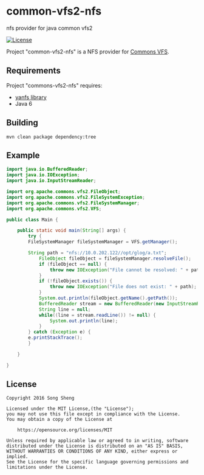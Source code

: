 # common-vfs2-nfs
nfs provider for java common vfs2

[![License](http://img.shields.io/badge/License-MIT-blue.svg?style=flat)](http://opensource.org/licenses/mit)


Project "common-vfs2-nfs" is a NFS provider for [Commons VFS](http://commons.apache.org/proper/commons-vfs/).


## Requirements

Project "commons-vfs2-nfs" requires:
* [yanfs library](https://github.com/raisercostin/yanfs)
* Java 6


## Building

    mvn clean package dependency:tree


## Example

```java
import java.io.BufferedReader;
import java.io.IOException;
import java.io.InputStreamReader;

import org.apache.commons.vfs2.FileObject;
import org.apache.commons.vfs2.FileSystemException;
import org.apache.commons.vfs2.FileSystemManager;
import org.apache.commons.vfs2.VFS;

public class Main {

	public static void main(String[] args) {
	    try {
		FileSystemManager fileSystemManager = VFS.getManager();

		String path = "nfs://10.0.202.122//opt/glog/a.txt";
	        FileObject fileObject = fileSystemManager.resolveFile();
	        if (fileObject == null) {
	            throw new IOException("File cannot be resolved: " + path);
	        }
	        if (!fileObject.exists()) {
	            throw new IOException("File does not exist: " + path);
	        }
	        System.out.println(fileObject.getName().getPath());
	        BufferedReader stream = new BufferedReader(new InputStreamReader(fileObject.getContent().getInputStream(), "utf-8"));
        	String line = null;
        	while((line = stream.readLine()) != null) {
        		System.out.println(line);
        	}
	    } catch (Exception e) {
		e.printStackTrace();
	    }

	}

}
```



## License

```
Copyright 2016 Song Sheng

Licensed under the MIT License,(the "License");
you may not use this file except in compliance with the License.
You may obtain a copy of the License at

    https://opensource.org/licenses/MIT

Unless required by applicable law or agreed to in writing, software
distributed under the License is distributed on an "AS IS" BASIS,
WITHOUT WARRANTIES OR CONDITIONS OF ANY KIND, either express or implied.
See the License for the specific language governing permissions and
limitations under the License.
```
